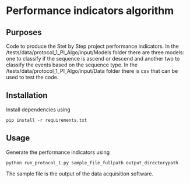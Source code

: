 # Performance indicators algorithm

## Purposes

Code to produce the Stet by Step project performance indicators. In the /tests/data/protocol_1_PI_Algo/input/Models folder there are three models: one to classify if the sequence is ascend or descend and another two to classify the events based on the sequence type. In the /tests/data/protocol_1_PI_Algo/input/Data folder there is csv that can be used to test the code.

## Installation

Install dependencies using
```
pip install -r requirements.txt
```

## Usage
Generate the performance indicators using
```
python run_protocol_1.py sample_file_fullpath output_directorypath
```
The sample file is the output of the data acquisition software.

